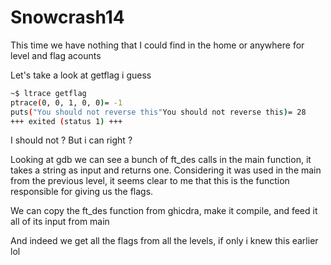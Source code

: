 # Snowcrash14

This time we have nothing that I could find in the home or anywhere for level and flag acounts

Let's take a look at getflag i guess

```bash
~$ ltrace getflag
ptrace(0, 0, 1, 0, 0)= -1
puts("You should not reverse this"You should not reverse this)= 28
+++ exited (status 1) +++
```

I should not ? But i can right ?

Looking at gdb we can see a bunch of ft_des calls in the main function, it takes a string as input and returns one. Considering it was used in the main from the previous level, it seems clear to me that this is the function responsible for giving us the flags.

We can copy the ft_des function from ghicdra, make it compile, and feed it all of its input from main

And indeed we get all the flags from all the levels, if only i knew this earlier lol